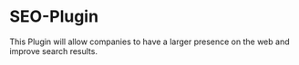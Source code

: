 # SEO-Plugin
This Plugin will allow companies to have a larger presence on the web and improve search results.
